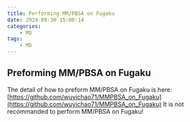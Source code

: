 ```yaml
---
title: Performing MM/PBSA on Fugaku
date: 2024-09-30 15:00:14
categories:
    - MD
tags:
    - MD
---
```

## Preforming MM/PBSA on Fugaku

<!--more-->

The detail of how to preform MM/PBSA on Fugaku is here: [https://github.com/wuyichao71/MMPBSA_on_Fugaku](https://github.com/wuyichao71/MMPBSA_on_Fugaku)
It is not recommanded to perform MM/PBSA on Fugaku!
